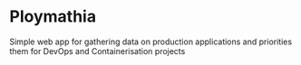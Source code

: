 # Ploymathia

Simple web app for gathering data on production applications and priorities them for DevOps and Containerisation projects
